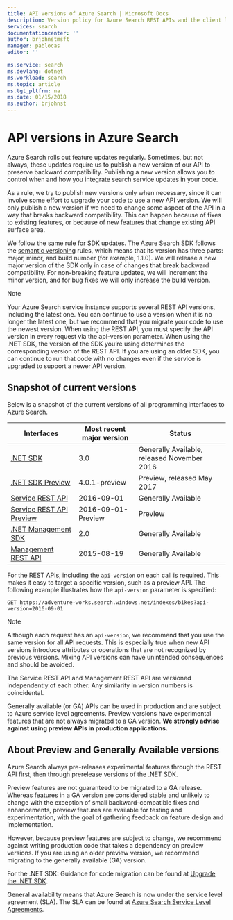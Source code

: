 ```yaml
---
title: API versions of Azure Search | Microsoft Docs
description: Version policy for Azure Search REST APIs and the client library in the .NET SDK.
services: search
documentationcenter: ''
author: brjohnstmsft
manager: pablocas
editor: ''

ms.service: search
ms.devlang: dotnet
ms.workload: search
ms.topic: article
ms.tgt_pltfrm: na
ms.date: 01/15/2018
ms.author: brjohnst
---
```


# API versions in Azure Search
Azure Search rolls out feature updates regularly. Sometimes, but not always, these updates require us to publish a new version of our API to preserve backward compatibility. Publishing a new version allows you to control when and how you integrate search service updates in your code.

As a rule, we try to publish new versions only when necessary, since it can involve some effort to upgrade your code to use a new API version. We will only publish a new version if we need to change some aspect of the API in a way that breaks backward compatibility. This can happen because of fixes to existing features, or because of new features that change existing API surface area.

We follow the same rule for SDK updates. The Azure Search SDK follows the [semantic versioning](http://semver.org/) rules, which means that its version has three parts: major, minor, and build number (for example, 1.1.0). We will release a new major version of the SDK only in case of changes that break backward compatibility. For non-breaking feature updates, we will increment the minor version, and for bug fixes we will only increase the build version.

> [!NOTE]
> Your Azure Search service instance supports several REST API versions, including the latest one. You can continue to use a version when it is no longer the latest one, but we recommend that you migrate your code to use the newest version. When using the REST API, you must specify the API version in every request via the api-version parameter. When using the .NET SDK, the version of the SDK you’re using determines the corresponding version of the REST API. If you are using an older SDK, you can continue to run that code with no changes even if the service is upgraded to support a newer API version.

## Snapshot of current versions
Below is a snapshot of the current versions of all programming interfaces to Azure Search.

| Interfaces | Most recent major version | Status |
| --- | --- | --- |
| [.NET SDK](https://aka.ms/search-sdk) |3.0 |Generally Available, released November 2016 |
| [.NET SDK Preview](https://aka.ms/search-sdk-preview) |4.0.1-preview |Preview, released May 2017 |
| [Service REST API](https://docs.microsoft.com/rest/api/searchservice/) |2016-09-01 |Generally Available |
| [Service REST API Preview](search-api-2016-09-01-preview.md) |2016-09-01-Preview |Preview |
| [.NET Management SDK](https://aka.ms/search-mgmt-sdk) |2.0 |Generally Available |
| [Management REST API](https://docs.microsoft.com/rest/api/searchmanagement/) |2015-08-19 |Generally Available |

For the REST APIs, including the `api-version` on each call is required. This makes it easy to target a specific version, such as a preview API. The following example illustrates how the `api-version` parameter is specified:

    GET https://adventure-works.search.windows.net/indexes/bikes?api-version=2016-09-01

> [!NOTE]
> Although each request has an `api-version`, we recommend that you use the same version for all API requests. This is especially true when new API versions introduce attributes or operations that are not recognized by previous versions. Mixing API versions can have unintended consequences and should be avoided.
>
> The Service REST API and Management REST API are versioned independently of each other. Any similarity in version numbers is coincidental.

Generally available (or GA) APIs can be used in production and are subject to Azure service level agreements. Preview versions have experimental features that are not always migrated to a GA version. **We strongly advise against using preview APIs in production applications.**

## About Preview and Generally Available versions
Azure Search always pre-releases experimental features through the REST API first, then through prerelease versions of the .NET SDK.

Preview features are not guaranteed to be migrated to a GA release. Whereas features in a GA version are considered stable and unlikely to change with the exception of small backward-compatible fixes and enhancements, preview features are available for testing and experimentation, with the goal of gathering feedback on feature design and implementation.

However, because preview features are subject to change, we recommend against writing production code that takes a dependency on preview versions. If you are using an older preview version, we recommend migrating to the generally available (GA) version.

For the .NET SDK: Guidance for code migration can be found at [Upgrade the .NET SDK](search-dotnet-sdk-migration.md).

General availability means that Azure Search is now under the service level agreement (SLA). The SLA can be found at [Azure Search Service Level Agreements](https://azure.microsoft.com/support/legal/sla/search/v1_0/).
